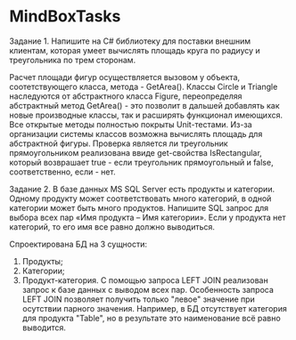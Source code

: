 # MindBoxTasks
Задание 1. Напишите на C# библиотеку для поставки внешним клиентам, которая умеет вычислять площадь круга по радиусу и треугольника по трем сторонам.

Расчет площади фигур осуществляется вызовом у объекта, соотетствующего класса, метода - GetArea().
Классы Circle и Triangle наследуются от абстрактного класса Figure, переопределяя абстрактный метод GetArea() - это позволит в дальшей добавлять как новые производные классы, так и расширять функционал имеющихся.
Все открытые методы полностью покрыты Unit-тестами.
Из-за организации системы классов возможна вычислять площадь для абстрактной фигуры.
Проверка является ли треугольник прямоугольником реализована ввиде get-свойства IsRectangular, который возврашает true - если треугольник прямоугольный и false, соответственно, если - нет.

Задание 2. В базе данных MS SQL Server есть продукты и категории. Одному продукту может соответствовать много категорий, в одной категории может быть много продуктов. Напишите SQL запрос для выбора всех пар «Имя продукта – Имя категории». Если у продукта нет категорий, то его имя все равно должно выводиться.

Спроектирована БД на 3 сущности:
1. Продукты;
2. Категории;
3. Продукт-категория.
С помощью запроса LEFT JOIN реализован запрос к базе данных с выводом всех пар. 
Особенность запроса LEFT JOIN позволяет получить только "левое" значение при осутствии парного значения.
Например, в БД отсутствует категория для продукта "Table", но в результате это наименование всё равно выводится.

